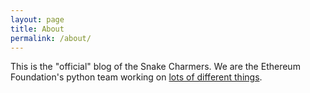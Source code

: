 ```yaml
---
layout: page
title: About
permalink: /about/
---
```


This is the "official" blog of the Snake Charmers.  We are the Ethereum
Foundation's python team working on [lots of different
things](https://python.ethereum.org).
